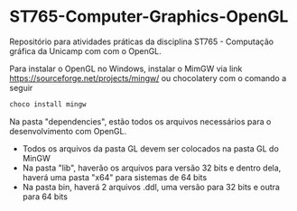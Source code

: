 # ST765-Computer-Graphics-OpenGL
Repositório para atividades práticas da disciplina ST765 - Computação gráfica da Unicamp com com o OpenGL.

Para instalar o OpenGL no Windows, instalar o MimGW via link https://sourceforge.net/projects/mingw/ ou chocolatery com o comando a seguir 

```ps1
choco install mingw
```

Na pasta "dependencies", estão todos os arquivos necessários para o desenvolvimento com OpenGL.
- Todos os arquivos da pasta GL devem ser colocados na pasta GL do MinGW
- Na pasta "lib", haverão os arquivos para versão 32 bits e dentro dela, haverá uma pasta "x64" para sistemas de 64 bits
- Na pasta bin, haverá 2 arquivos .ddl, uma versão para 32 bits e outra para 64 bits
